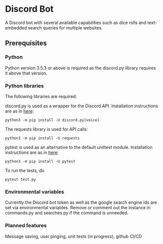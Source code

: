 # Discord Bot

A Discord bot with several available capabilities such as dice rolls and text-embedded search queries for multiple websites.

## Prerequisites

### Python

Python version 3.5.3 or above is required as the discord.py library requires it above that version.

### Python libraries

The following libraries are required:

discord.py is used as a wrapper for the Discord API. Installation instructions are as in [here](https://pypi.org/project/discord.py/):

```
python3 -m pip install -U discord.py[voice]
```

The requests library is used for API calls:

```
python3 -m pip install -U requests
```

pytest is used as an alternative to the default unittest module. Installation instructions are as in [here](https://docs.pytest.org/en/latest/getting-started.html):

```
python3 -m pip install -U pytest
```

To run the tests, do

```
pytest test.py
```

### Environmental variables

Currently the Discord bot token as well as the google search engine ids are set via environmental variables. Remove or comment out the instance in commands.py and searches.py if the command is unneeded.

### Planned features

Message saving, user pinging, unit tests (in progress), github CI/CD

